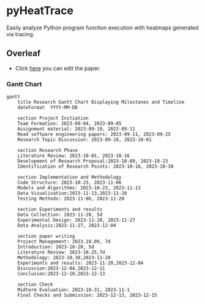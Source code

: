 # pyHeatTrace
Easily analyze Python program function execution with heatmaps generated via tracing.

## Overleaf

- Click [here](https://cn.overleaf.com/4673289595rmjvpdrtyshp#8d6619) you can edit the paper.

### Gantt Chart

```mermaid
gantt
    title Research Gantt Chart Displaying Milestones and Timeline
    dateFormat  YYYY-MM-DD

    section Project Initiation
    Team Formation: 2023-09-04, 2023-09-05
    Assignment material: 2023-09-10, 2023-09-11
    Read software engineering papers: 2023-09-11, 2023-09-25
    Research Topic Discussion: 2023-09-18, 2023-10-01
    
    section Research Phase
    Literature Review: 2023-10-01, 2023-10-16
    Development of Research Proposal:2023-10-09, 2023-10-23
    Identification of Research Points: 2023-10-16, 2023-10-30

    section Implementation and Methodology
    Code Structure: 2023-10-23, 2023-11-06
    Models and Algorithms: 2023-10-23, 2023-11-13
    Data Visualization:2023-11-13,2023-11-20
    Testing Methods: 2023-11-06, 2023-11-20

    section Experiments and results
    Data Collection: 2023-11-20, 5d
    Experimental Design: 2023-11-20, 2023-11-27
    Data Analysis:2023-11-27, 2023-12-04

    section paper writing
    Project Management: 2023.10.09, 7d
    Introduction: 2023-10-20, 5d
    Literature Review: 2023-10.25,7d
    Methodology: 2023-10.30,2023-11-20
    Experiments and results: 2023-11-20,2023-12-04
    Discussion:2023-12-04,2023-12-11
    Conclusion:2023-12-10,2023-12-13

    section Check
    Midterm Evaluation: 2023-10-31, 2023-11-1
    Final Checks and Submission: 2023-12-13, 2023-12-15
```

